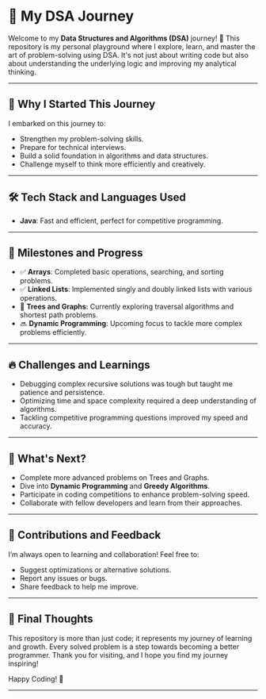 # 🌟 My DSA Journey

Welcome to my **Data Structures and Algorithms (DSA)** journey! 🚀 This repository is my personal playground where I explore, learn, and master the art of problem-solving using DSA. It's not just about writing code but also about understanding the underlying logic and improving my analytical thinking.  

---

## 📖 Why I Started This Journey

I embarked on this journey to:  
- Strengthen my problem-solving skills.  
- Prepare for technical interviews.  
- Build a solid foundation in algorithms and data structures.  
- Challenge myself to think more efficiently and creatively.  

---

## 🛠️ Tech Stack and Languages Used

- **Java**: Fast and efficient, perfect for competitive programming.  

---

## 🚀 Milestones and Progress

- ✅ **Arrays**: Completed basic operations, searching, and sorting problems.  
- ✅ **Linked Lists**: Implemented singly and doubly linked lists with various operations.  
- 🔄 **Trees and Graphs**: Currently exploring traversal algorithms and shortest path problems.  
- 🔜 **Dynamic Programming**: Upcoming focus to tackle more complex problems efficiently.  

---

## 🔥 Challenges and Learnings

- Debugging complex recursive solutions was tough but taught me patience and persistence.  
- Optimizing time and space complexity required a deep understanding of algorithms.  
- Tackling competitive programming questions improved my speed and accuracy.  

---

## 🚧 What's Next?

- Complete more advanced problems on Trees and Graphs.  
- Dive into **Dynamic Programming** and **Greedy Algorithms**.  
- Participate in coding competitions to enhance problem-solving speed.  
- Collaborate with fellow developers and learn from their approaches.  

---

## 🤝 Contributions and Feedback

I’m always open to learning and collaboration! Feel free to:  
- Suggest optimizations or alternative solutions.  
- Report any issues or bugs.  
- Share feedback to help me improve.  

---

## 🎯 Final Thoughts

This repository is more than just code; it represents my journey of learning and growth. Every solved problem is a step towards becoming a better programmer. Thank you for visiting, and I hope you find my journey inspiring!  

Happy Coding! 🚀  

---


